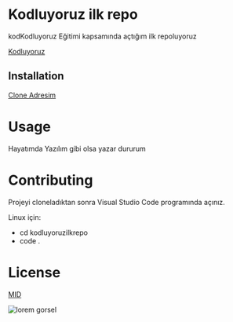 # Kodluyoruz ilk repo
kodKodluyoruz Eğitimi kapsamında açtığım ilk repoluyoruz 

[Kodluyoruz](https://kodluyoruz.org) 



## Installation


[Clone Adresim](https://github.com/Cqnkadir/Kodluyoruzilkrepo.git) 

# Usage

Hayatımda Yazılım gibi olsa yazar dururum 

# Contributing 

Projeyi cloneladıktan sonra Visual Studio Code programında açınız.


Linux için:

* cd kodluyoruzilkrepo
* code .

# License


[MID](https://choosealicense.com/licenses/mit/)

![lorem gorsel](https://picsum.photos/250/350) 
 




